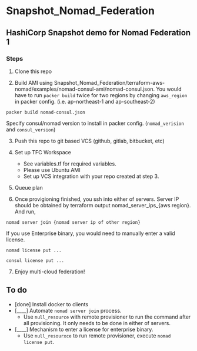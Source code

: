 # Snapshot_Nomad_Federation

## HashiCorp Snapshot demo for Nomad Federation 1

### Steps

1. Clone this repo

2. Build AMI using Snapshot_Nomad_Federation/terraform-aws-nomad/examples/nomad-consul-ami/nomad-consul.json. You would have to run `packer build` twice for two regions by changing `aws_region` in packer config. (i.e. ap-northeast-1 and ap-southeast-2)
```
packer build nomad-consul.json
```

Specify consul/nomad version to install in packer config. (`nomad_verision` and `consul_version`)

3. Push this repo to git based VCS (github, gitlab, bitbucket, etc)
	
4. Set up TFC Workspace
	- See variables.tf for required variables.
	- Please use Ubuntu AMI
	- Set up VCS integration with your repo created at step 3.

5. Queue plan

6. Once provigioning finished, you ssh into either of servers. Server IP should be obtained by terraform output nomad_server_ips_{aws region}. And run,
```
nomad server join {nomad server ip of other region}
```

If you use Enterprise binary, you would need to manually enter a valid license.
```
nomad license put ...
```
```
consul license put ...
```

7. Enjoy multi-cloud federation!


## To do
* [done] Install docker to clients
* [____] Automate `nomad server join` process.
	- Use `null_resource` with remote provisioner to run the command after all provisioning. It only needs to be done in either of servers.
* [____] Mechanism to enter a license for enterprise binary.
	- Use `null_resourxce` to run remote provisioner, execute `nomad license put`.






